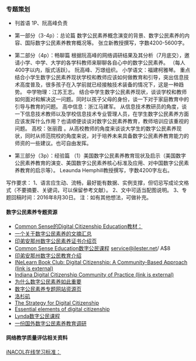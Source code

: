 ### 专题策划

* 刊首语 
	1P、阮高峰负责

* 第一部分（3-4p）：总论篇
	数字公民素养概念演变的背景、数字公民素养的内容、国际数字公民素养教育概况等。
	张立新教授撰写，字数4200-5600字。

* 第二部分（4p）：畅聊篇
	根据阮高峰的网络调研结果及其分析（7月底交），邀请小学、中学、大学的各学科教师来聊聊各自心中的数字公民素养。
	（每人400字以内，版式活跃）。
	阮高峰、万璟组织。
	小学语文：福建柯雅琴。 重点结合小学生数字公民素养现状学校和教师应该如何做教育和引导，突出信息技术高度普及，很多孩子在入学前就已经接触技术装备的情况下，这是一种趋势。
	中学物理：江苏王志。 结合中学生数字公民素养现状，谈谈学校和教师如何面对和解决这一问题。同时以孩子父母的身份，谈一下对于家庭教育中的引导与教育的问题。
	高中信息：浙江马建军。 从信息技术教研员的角度，谈一下信息技术教师以及学校信息技术专业管理人员，在学生数字公民素养方面应该发挥什么作用？也请顺便谈谈对数字公民素养教育，教师培训应该重视的问题。
	高校：张丽霞 。从高校教师的角度来谈谈大学生的数字公民素养现状，同时从师范院校的角度来说，对于培养未来具备数字公民素养教育能力的师资的一些建议。也可自由发挥。	

* 第三部分（3p）：经验篇
	（1）美国数字公民素养教育现状及启示（美国数字公民素养教育的演变、美国数字公民素养核心标准及应用、对中国数字公民素养教育的启示等）。
	Leaunda Hemphill教授撰写，字数4200字左右。


写作要求： 
1、语言应生动、流畅，最好能有数据、实例支撑，但切忌写成论文格式（不要摘要、关键词，可以保留参考文献）。 
2、文中可适当配图说明。 
3、专题回稿时间：2016年8月30日。 
注：如有其他想法，可做补充。 

#### 数字公民素养专题资源

* [Common Sense的Digital Citizenship Education教材：](https://www.commonsensemedia.org/educators/digital-citizenship)
* [一个关于数字公民素养的文摘汇总](http://learntech.ties.k12.mn.us/Digital_Citizenship.html)
* [印弟安那州数字公民素养证书介绍页](http://www.doe.in.gov/elearning/digital-citizenship/digital-citizenship-certification)
* [Common Sense Education数字公民课程](https://www.commonsensemedia.org/educators/online-courses) service@ilester.net/ A$8
* [印弟安那州数字公民教育介绍](http://www.doe.in.gov/elearning/digital-citizenship/digital-citizenship)
* [INeLearn Book Club: Digital Citizenship: A Community-Based Approach (link is external)](elearningbookclub.blogspot.com/2016/04/book-club-announcements.html)
* [Indiana Digital Citizenship Community of Practice (link is external)](https://plus.google.com/u/0/communities/101578415004205884991)
* [为什么数字公民素养如此重要](http://www.itworx.education/digital-citizenship-important/)
* [数字公民素养专题网站资源页](http://www.digitalcitizenship.net/Resources.html)
* [洛杉矶](http://www.lacoe.edu/Technology/DigitalCitizenship.aspx)
* [The Strategy for Digital Citizenship](http://www.nais.org/Magazines-Newsletters/ISMagazine/Pages/The-Strategy-for-Digital-Citizenship.aspx)
* [Essential elements of digital citizenship](https://www.iste.org/explore/articleDetail?articleid=101&category=ISTE-Connects-blog&article=Essential-elements-of-digital-citizenship)
* [Lynda数字公民课程](https://www.lynda.com/Classroom-Management-tutorials/Digital-Citizenship/440956-2.html)
* [一份国外数字公民素养教育调研](http://digitalcitizenship.questionpro.com/a/TakeSurvey)


#### 网络教学质量评估相关资料
[iNACOL在线学习标准：](http://www.inacol.org/resources/resource-search/?resource_topics=16)



